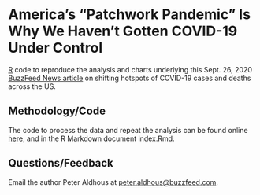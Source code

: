 # America’s “Patchwork Pandemic” Is Why We Haven’t Gotten COVID-19 Under Control

[R](https://www.r-project.org/) code to reproduce the analysis and charts underlying this Sept. 26, 2020 [BuzzFeed News article](https://www.buzzfeednews.com/article/peteraldhous/us-coronavirus-patchwork-pandemic-maps) on shifting hotspots of COVID-19 cases and deaths across the US.

## Methodology/Code

The code to process the data and repeat the analysis can be found online [here](https://buzzfeednews.github.io/2020-09-patchwork-pandemic/), and in the R Markdown document index.Rmd.


## Questions/Feedback

Email the author Peter Aldhous at peter.aldhous@buzzfeed.com.